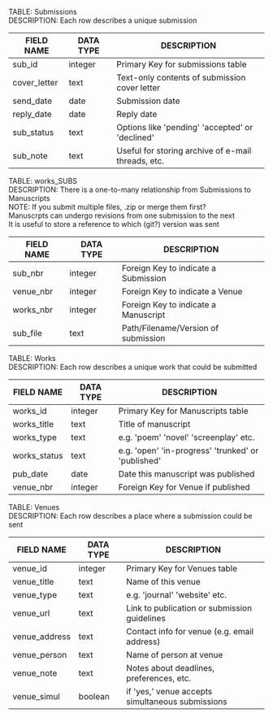 


TABLE: Submissions  
DESCRIPTION: Each row describes a unique submission  

| FIELD NAME      | DATA TYPE  | DESCRIPTION                                        |
|-----------------|------------|----------------------------------------------------|
| sub_id          | integer    | Primary Key for submissions table                  |
| cover_letter    | text       | Text-only contents of submission cover letter      |
| send_date       | date       | Submission date                                    |
| reply_date      | date       | Reply date                                         |
| sub_status      | text       | Options like 'pending' 'accepted' or 'declined'    |
| sub_note        | text       | Useful for storing archive of e-mail threads, etc. |


TABLE: works_SUBS  
DESCRIPTION: There is a one-to-many relationship from Submissions to Manuscripts  
NOTE: If you submit multiple files, .zip or merge them first?  
      Manuscrpts can undergo revisions from one submission to the next  
      It is useful to store a reference to which (git?) version was sent  

| FIELD NAME      | DATA TYPE  | DESCRIPTION                                        |
|-----------------|------------|----------------------------------------------------|
| sub_nbr         | integer    | Foreign Key to indicate a Submission               |
| venue_nbr       | integer    | Foreign Key to indicate a Venue                    |
| works_nbr       | integer    | Foreign Key to indicate a Manuscript               |
| sub_file        | text       | Path/Filename/Version of submission                |



TABLE: Works  
DESCRIPTION: Each row describes a unique work that could be submitted  

| FIELD NAME   | DATA TYPE  | DESCRIPTION                                         |
|--------------|------------|-----------------------------------------------------|
| works_id     | integer    | Primary Key for Manuscripts table                   |
| works_title  | text       | Title of manuscript                                 |
| works_type   | text       | e.g. 'poem' 'novel' 'screenplay' etc.               |
| works_status | text       | e.g. 'open' 'in-progress' 'trunked' or 'published'  |
| pub_date     | date       | Date this manuscript was published                  |
| venue_nbr    | integer    | Foreign Key for Venue if published                  |



TABLE: Venues  
DESCRIPTION: Each row describes a place where a submission could be sent  

| FIELD NAME    | DATA TYPE | DESCRIPTION                                         |
|---------------|-----------|-----------------------------------------------------|
| venue_id      | integer   | Primary Key for Venues table                        |
| venue_title   | text      | Name of this venue                                  |
| venue_type    | text      | e.g. 'journal' 'website' etc.                       |
| venue_url     | text      | Link to publication or submission guidelines        |
| venue_address | text      | Contact info for venue (e.g. email address)         |
| venue_person  | text      | Name of person at venue                             |
| venue_note    | text      | Notes about deadlines, preferences, etc.            |
| venue_simul   | boolean   | if 'yes,' venue accepts simultaneous submissions    |